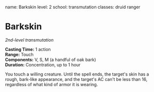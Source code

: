 name: Barkskin level: 2 school: transmutation classes: druid ranger

# Barkskin
_2nd-level transmutation_

**Casting Time:** 1 action    
**Range:** Touch    
**Components:** V, S, M (a handful of oak bark)    
**Duration:** Concentration, up to 1 hour

You touch a willing creature. Until the spell ends, the target's skin has a rough, bark-like appearance, and the target's AC can't be less than 16, regardless of what kind of armor it is wearing.